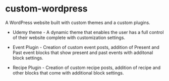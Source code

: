 # custom-wordpress
A WordPress website built with custom themes and a custom plugins.

- Udemy theme - A dynamic theme that enables the user has a full control of their website complete with customization settings.

- Event Plugin - Creation of custom event posts, addition of Present and Past event blocks that show present and past events with additonal block settings.

- Recipe Plugin - Creation of custom recipe posts, addition of recipe and other blocks that come with additional block settings.
